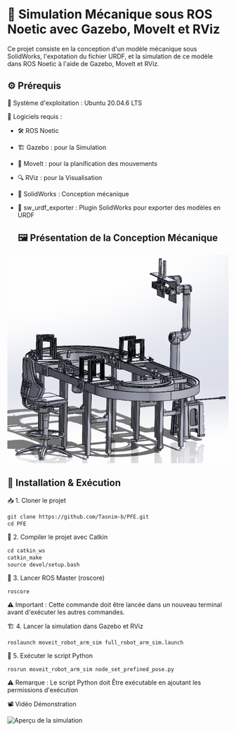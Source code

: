 
# 🚀 Simulation Mécanique sous ROS Noetic avec Gazebo, MoveIt et RViz


Ce projet consiste en la conception d'un modèle mécanique sous SolidWorks, l'expotation du fichier URDF, et la simulation de ce modèle dans ROS Noetic à l'aide de Gazebo, MoveIt et RViz.

## ⚙️ Prérequis
🔹 Système d'exploitation : Ubuntu 20.04.6 LTS

🔹 Logiciels requis :

- 🛠️ ROS Noetic
- 🏗️ Gazebo : pour la Simulation
- 🎯 MoveIt : pour la planification des mouvements
- 🔍 RViz : pour la Visualisation
- 🎨 SolidWorks : Conception mécanique
- 🚀 sw_urdf_exporter : Plugin SolidWorks pour exporter des modèles en URDF
  
  ## 🖼️ Présentation de la Conception Mécanique
<p align="center">
  <img src="https://github.com/Tasnim-b/PFE/blob/b2475a1bb3d08f9ccdc8586ef9cc966af674bf38/lesImagesDeLaConceptionM%C3%A9caniqueDuSyst%C3%A9me/syst%C3%A8me%20de%20soudure%203.png" alt="Conception Mécanique" />
</p>

## 🚀 Installation & Exécution
📥 1. Cloner le projet
```
git clone https://github.com/Tasnim-b/PFE.git
cd PFE
```
🔧 2. Compiler le projet avec Catkin
```
cd catkin_ws
catkin_make
source devel/setup.bash
````
🏁 3. Lancer ROS Master (roscore)
````
roscore
````
⚠️ Important : Cette commande doit être lancée dans un nouveau terminal avant d'exécuter les autres commandes.

🏗️ 4. Lancer la simulation dans Gazebo et RViz
````
roslaunch moveit_robot_arm_sim full_robot_arm_sim.launch
````
🐍 5. Exécuter le script Python
````
rosrun moveit_robot_arm_sim node_set_prefined_pose.py
````
⚠️ Remarque : Le script Python doit Être exécutable en ajoutant les permissions d'exécution

📽️ Vidéo Démonstration

![Aperçu de la simulation](https://github.com/Tasnim-b/PFE/blob/c0f78f64905c3849697a0b5c918911d4c9cb247e/lesImagesDeLaConceptionM%C3%A9caniqueDuSyst%C3%A9me/vid%C3%A9o-finale.gif)



